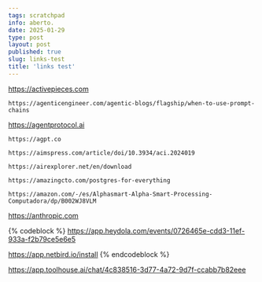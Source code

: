 ```yaml
---
tags: scratchpad
info: aberto.
date: 2025-01-29
type: post
layout: post
published: true
slug: links-test
title: 'links test'
---
```

https://activepieces.com

`https://agenticengineer.com/agentic-blogs/flagship/when-to-use-prompt-chains`

https://agentprotocol.ai

```
https://agpt.co

https://aimspress.com/article/doi/10.3934/aci.2024019

https://airexplorer.net/en/download

https://amazingcto.com/postgres-for-everything

https://amazon.com/-/es/Alphasmart-Alpha-Smart-Processing-Computadora/dp/B002WJ8VLM
```
https://anthropic.com

{% codeblock %}
https://app.heydola.com/events/0726465e-cdd3-11ef-933a-f2b79ce5e6e5

https://app.netbird.io/install
{% endcodeblock %}

https://app.toolhouse.ai/chat/4c838516-3d77-4a72-9d7f-ccabb7b82eee